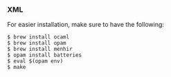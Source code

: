 ### XML

For easier installation, make sure to have the following:

```
$ brew install ocaml
$ brew install opam
$ brew install menhir
$ opam install batteries
$ eval $(opam env)
$ make
```


